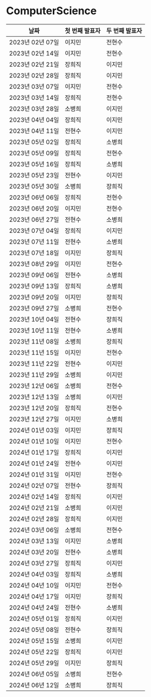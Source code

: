 # ComputerScience

| 날짜            | 첫 번째 발표자 | 두 번째 발표자 |
|---------------|----------|----------|
| 2023년 02년 07일 | 이지민      | 전현수      |
| 2023년 02년 14일 | 이지민      | 전현수      |
| 2023년 02년 21일 | 장희직      | 이지민      |
| 2023년 02년 28일 | 장희직      | 이지민      |
| 2023년 03년 07일 | 이지민      | 전현수      |
| 2023년 03년 14일 | 장희직      | 전현수      |
| 2023년 03년 28일 | 소병희      | 이지민      |
| 2023년 04년 04일 | 장희직      | 이지민      |
| 2023년 04년 11일 | 전현수      | 이지민      |
| 2023년 05년 02일 | 장희직      | 소병희      |
| 2023년 05년 09일 | 장희직      | 전현수      |
| 2023년 05년 16일 | 장희직      | 소병희      |
| 2023년 05년 23일 | 전현수      | 이지민      |
| 2023년 05년 30일 | 소병희      | 장희직      |
| 2023년 06년 06일 | 장희직      | 전현수      |
| 2023년 06년 20일 | 이지민      | 전현수      |
| 2023년 06년 27일 | 전현수      | 소병희      |
| 2023년 07년 04일 | 장희직      | 이지민      |
| 2023년 07년 11일 | 전현수      | 소병희      |
| 2023년 07년 18일 | 이지민      | 장희직      |
| 2023년 08년 29일 | 이지민      | 전현수      |
| 2023년 09년 06일 | 전현수      | 소병희      |
| 2023년 09년 13일 | 장희직      | 소병희      |
| 2023년 09년 20일 | 이지민      | 장희직      |
| 2023년 09년 27일 | 소병희      | 전현수      |
| 2023년 10년 04일 | 전현수      | 장희직      |
| 2023년 10년 11일 | 전현수      | 소병희      |
| 2023년 11년 08일 | 소병희      | 장희직      |
| 2023년 11년 15일 | 이지민      | 전현수      |
| 2023년 11년 22일 | 전현수      | 이지민      |
| 2023년 11년 29일 | 소병희      | 이지민      |
| 2023년 12년 06일 | 소병희      | 전현수      |
| 2023년 12년 13일 | 소병희      | 이지민      |
| 2023년 12년 20일 | 장희직      | 전현수      |
| 2023년 12년 27일 | 이지민      | 소병희      |
| 2024년 01년 03일 | 이지민      | 장희직      |
| 2024년 01년 10일 | 이지민      | 전현수      |
| 2024년 01년 17일 | 장희직      | 이지민      |
| 2024년 01년 24일 | 전현수      | 이지민      |
| 2024년 01년 31일 | 이지민      | 전현수      |
| 2024년 02년 07일 | 전현수      | 장희직      |
| 2024년 02년 14일 | 장희직      | 이지민      |
| 2024년 02년 21일 | 소병희      | 이지민      |
| 2024년 02년 28일 | 장희직      | 이지민      |
| 2024년 03년 06일 | 소병희      | 전현수      |
| 2024년 03년 13일 | 이지민      | 소병희      |
| 2024년 03년 20일 | 전현수      | 소병희      |
| 2024년 03년 27일 | 장희직      | 이지민      |
| 2024년 04년 03일 | 장희직      | 소병희      |
| 2024년 04년 10일 | 이지민      | 전현수      |
| 2024년 04년 17일 | 이지민      | 장희직      |
| 2024년 04년 24일 | 전현수      | 소병희      |
| 2024년 05년 01일 | 장희직      | 이지민      |
| 2024년 05년 08일 | 전현수      | 장희직      |
| 2024년 05년 15일 | 소병희      | 이지민      |
| 2024년 05년 22일 | 장희직      | 이지민      |
| 2024년 05년 29일 | 이지민      | 장희직      |
| 2024년 06년 05일 | 소병희      | 전현수      |
| 2024년 06년 12일 | 소병희      | 장희직      |
